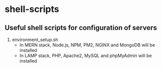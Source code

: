 # shell-scripts
Useful shell scripts for configuration of servers
---
1. environment_setup.sh
    - In MERN stack, Node.js, NPM, PM2, NGINX and MongoDB will be installed
    - In LAMP stack, PHP, Apache2, MySQL and phpMyAdmin will be installed 
